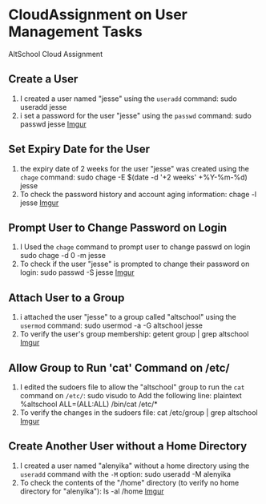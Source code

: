 # CloudAssignment on User Management Tasks
AltSchool Cloud Assignment

## Create a User

1. I created a user named "jesse" using the `useradd` command:
   sudo useradd jesse
2. i set a password for the user "jesse" using the `passwd` command:
   sudo passwd jesse
[Imgur](https://i.imgur.com/4aNVWZt.jpg)


## Set Expiry Date for the User

1.  the expiry date of 2 weeks for the user "jesse" was created using the `chage` command:
   sudo chage -E $(date -d '+2 weeks' +%Y-%m-%d) jesse
2. To check the password history and account aging information:
   chage -l jesse
[Imgur](https://i.imgur.com/mIMvtQw.jpg)

## Prompt User to Change Password on Login

1. I Used the `chage` command to prompt user to change passwd on login
   sudo chage -d 0 -m jesse
2. To check if the user "jesse" is prompted to change their password on login:
   sudo passwd -S jesse
[Imgur](https://i.imgur.com/Q6gbGnn.jpg)


## Attach User to a Group

1. i attached the user "jesse" to a group called "altschool" using the `usermod` command:
   sudo usermod -a -G altschool jesse
2. To verify the user's group membership:
   getent group | grep altschool
[Imgur](https://i.imgur.com/PTZQvJH.jpg)


## Allow Group to Run 'cat' Command on /etc/

1. I edited the sudoers file to allow the "altschool" group to run the `cat` command on `/etc/`:
   sudo visudo
  to Add the following line:
plaintext
   %altschool ALL=(ALL:ALL) /bin/cat /etc/*
2. To verify the changes in the sudoers file:
   cat /etc/group | grep altschool
[Imgur](https://i.imgur.com/wrCndVY.jpg)


## Create Another User without a Home Directory

1. I created a user named "alenyika" without a home directory using the `useradd` command with the `-M` option:
   sudo useradd -M alenyika
2. To check the contents of the "/home" directory (to verify no home directory for "alenyika"):
   ls -al /home
[Imgur](https://i.imgur.com/R6RElm7.jpg)
